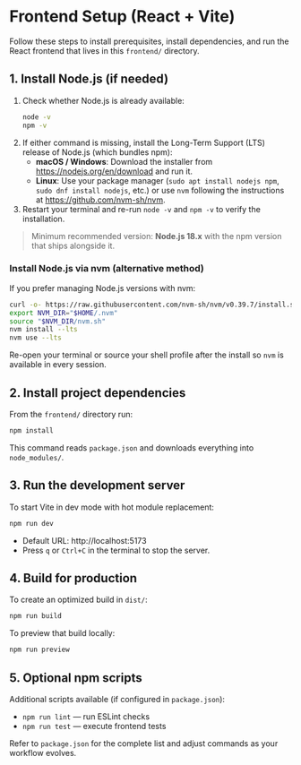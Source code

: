 # Frontend Setup (React + Vite)

Follow these steps to install prerequisites, install dependencies, and run the React frontend that lives in this `frontend/` directory.

## 1. Install Node.js (if needed)

1. Check whether Node.js is already available:
   ```bash
   node -v
   npm -v
   ```
2. If either command is missing, install the Long-Term Support (LTS) release of Node.js (which bundles npm):
   - **macOS / Windows**: Download the installer from https://nodejs.org/en/download and run it.
   - **Linux**: Use your package manager (`sudo apt install nodejs npm`, `sudo dnf install nodejs`, etc.) or use `nvm` following the instructions at https://github.com/nvm-sh/nvm.
3. Restart your terminal and re-run `node -v` and `npm -v` to verify the installation.

> Minimum recommended version: **Node.js 18.x** with the npm version that ships alongside it.

### Install Node.js via nvm (alternative method)

If you prefer managing Node.js versions with nvm:

```bash
curl -o- https://raw.githubusercontent.com/nvm-sh/nvm/v0.39.7/install.sh | bash
export NVM_DIR="$HOME/.nvm"
source "$NVM_DIR/nvm.sh"
nvm install --lts
nvm use --lts
```

Re-open your terminal or source your shell profile after the install so `nvm` is available in every session.

## 2. Install project dependencies

From the `frontend/` directory run:

```bash
npm install
```

This command reads `package.json` and downloads everything into `node_modules/`.

## 3. Run the development server

To start Vite in dev mode with hot module replacement:

```bash
npm run dev
```

- Default URL: http://localhost:5173
- Press `q` or `Ctrl+C` in the terminal to stop the server.

## 4. Build for production

To create an optimized build in `dist/`:

```bash
npm run build
```

To preview that build locally:

```bash
npm run preview
```

## 5. Optional npm scripts

Additional scripts available (if configured in `package.json`):

- `npm run lint` — run ESLint checks
- `npm run test` — execute frontend tests

Refer to `package.json` for the complete list and adjust commands as your workflow evolves.
